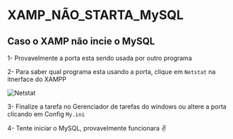 # XAMP_NÃO_STARTA_MySQL

## Caso o XAMP não incie o MySQL 

1- Provavelmente a porta esta sendo usada por outro programa

2- Para saber qual programa esta usando a porta, clique em ```Netstat``` na itnerface do XAMPP   

![Netstat](https://user-images.githubusercontent.com/79819298/137984015-89c5e00e-f7b7-4eab-a90e-cb72058969e5.JPG)

3- Finalize a tarefa no Gerenciador de tarefas do windows ou altere a porta clicando em Config ```My.ini```  

4- Tente iniciar o MySQL, provavelmente funcionara ✌
